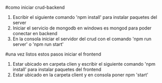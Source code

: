 #como iniciar crud-backend 
1. Escribir el siguiente comando 'npm install' para instalar paquetes del server
2. Iniciar el servicio de mongodb en windows es mongod  para poder conectar en backend
3. En la consola iniciar el servidor del crud con el comando 'npm run server' o 'npm run start'

#una vez listos estos pasos iniciar el frontend
1. Estar ubicado en carpeta clien y escribir el siguiente  comando 'npm install' para instalar paquetes del frontend
2. Estar ubicado en la carpeta client y en consola poner npm 'start'

